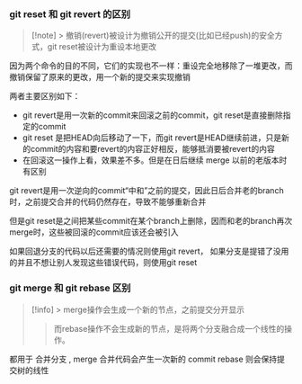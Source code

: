 ###  git reset 和 git revert 的区别
> [!note] > 撤销(revert)被设计为撤销公开的提交(比如已经push)的安全方式，git reset被设计为重设本地更改

因为两个命令的目的不同，它们的实现也不一样：重设完全地移除了一堆更改，而撤销保留了原来的更改，用一个新的提交来实现撤销

两者主要区别如下：

-   git revert是用一次新的commit来回滚之前的commit，git reset是直接删除指定的commit
-   git reset 是把HEAD向后移动了一下，而git revert是HEAD继续前进，只是新的commit的内容和要revert的内容正好相反，能够抵消要被revert的内容
-   在回滚这一操作上看，效果差不多。但是在日后继续 merge 以前的老版本时有区别

git revert是用一次逆向的commit“中和”之前的提交，因此日后合并老的branch时，之前提交合并的代码仍然存在，导致不能够重新合并

但是git reset是之间把某些commit在某个branch上删除，因而和老的branch再次merge时，这些被回滚的commit应该还会被引入

如果回退分支的代码以后还需要的情况则使用git revert， 如果分支是提错了没用的并且不想让别人发现这些错误代码，则使用git reset

### git merge 和 git rebase 区别

>[!info] > merge操作会生成一个新的节点，之前提交分开显示
>>而rebase操作不会生成新的节点，是将两个分支融合成一个线性的操作。 

都用于 合并分支 ,
merge 合并代码会产生一次新的 commit
rebase 则会保持提交树的线性